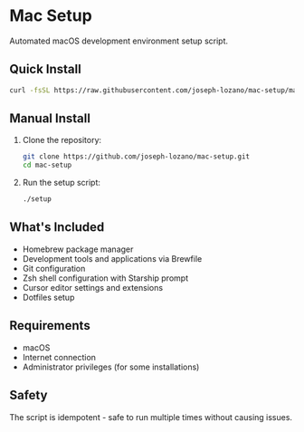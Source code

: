 # Mac Setup

Automated macOS development environment setup script.

## Quick Install

```bash
curl -fsSL https://raw.githubusercontent.com/joseph-lozano/mac-setup/main/setup | bash
```

## Manual Install

1. Clone the repository:
   ```bash
   git clone https://github.com/joseph-lozano/mac-setup.git
   cd mac-setup
   ```

2. Run the setup script:
   ```bash
   ./setup
   ```

## What's Included

- Homebrew package manager
- Development tools and applications via Brewfile
- Git configuration
- Zsh shell configuration with Starship prompt
- Cursor editor settings and extensions
- Dotfiles setup

## Requirements

- macOS
- Internet connection
- Administrator privileges (for some installations)

## Safety

The script is idempotent - safe to run multiple times without causing issues.